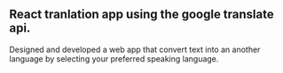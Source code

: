 ## React tranlation app using the google translate api.
Designed and developed a web app that convert text into an another language by selecting your preferred speaking language. 
